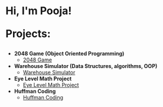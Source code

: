<h1>Hi, I'm Pooja! 

Projects:</h2>

- <b>2048 Game (Object Oriented Programming)</b>
  - [2048 Game](https://github.com/poojakmenon/2048Game)
- <b>Warehouse Simulator (Data Structures, algorithms, OOP)</b>
  - [Warehouse Simulator](https://github.com/poojakmenon/WarehouseSimulator) 
- <b>Eye Level Math Project</b>
  - [Eye Level Math Project]()
- <b>Huffman Coding</b>
  - [Huffman Coding](https://github.com/poojakmenon/HuffmanCoding)

